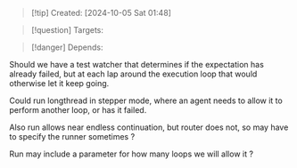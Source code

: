 
>[!tip] Created: [2024-10-05 Sat 01:48]

>[!question] Targets: 

>[!danger] Depends: 

Should we have a test watcher that determines if the expectation has already failed, but at each lap around the execution loop that would otherwise let it keep going.

Could run longthread in stepper mode, where an agent needs to allow it to perform another loop, or has it failed.

Also run allows near endless continuation, but router does not, so may have to specify the runner sometimes ?

Run may include a parameter for how many loops we will allow it ?